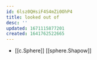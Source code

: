```yaml
---
id: 6lsz0QHsiF4S4mZi0OhP4
title: looked out of
desc: ''
updated: 1671115877201
created: 1641762522665
---
```




- [[c.Sphere]] [[sphere.Shapow]]
